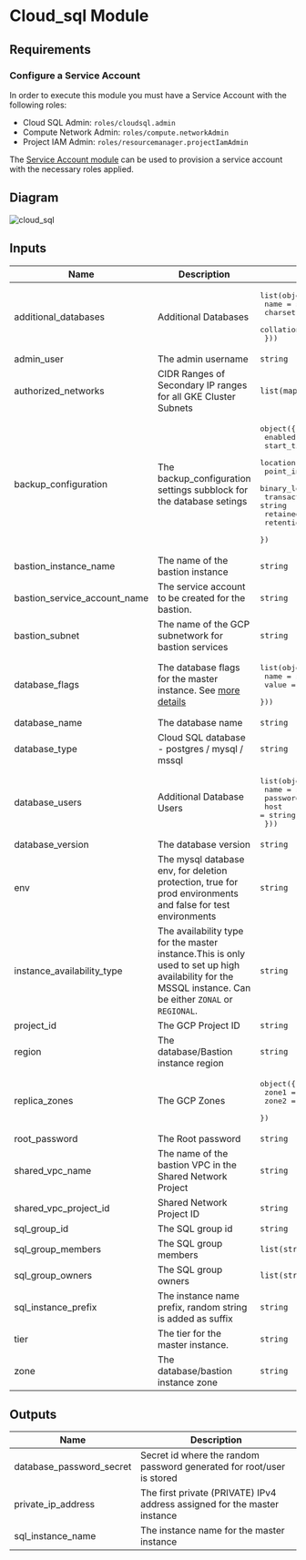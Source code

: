 # Cloud_sql Module

## Requirements

### Configure a Service Account

In order to execute this module you must have a Service Account with the following roles:

- Cloud SQL Admin: `roles/cloudsql.admin`
- Compute Network Admin: `roles/compute.networkAdmin`
- Project IAM Admin: `roles/resourcemanager.projectIamAdmin`

The [Service Account module](../service_account) can be used to provision a service account with the necessary roles applied.

## Diagram

![cloud_sql](https://user-images.githubusercontent.com/89442747/149133961-683d5ad8-5cea-47d2-9ef7-5c9b4a0efed9.png)

<!-- BEGINNING OF PRE-COMMIT-TERRAFORM DOCS HOOK -->
## Inputs

| Name | Description | Type | Default | Required |
|------|-------------|------|---------|:--------:|
| additional\_databases | Additional Databases | <pre>list(object({<br>    name      = string<br>    charset   = string<br>    collation = string<br>  }))</pre> | `[]` | no |
| admin\_user | The admin username | `string` | `"admin"` | no |
| authorized\_networks | CIDR Ranges of Secondary IP ranges for all GKE Cluster Subnets | `list(map(string))` | n/a | yes |
| backup\_configuration | The backup\_configuration settings subblock for the database setings | <pre>object({<br>    enabled                        = bool<br>    start_time                     = string<br>    location                       = string<br>    point_in_time_recovery_enabled = bool<br>    binary_log_enabled             = bool<br>    transaction_log_retention_days = string<br>    retained_backups               = number<br>    retention_unit                 = string<br>  })</pre> | <pre>{<br>  "binary_log_enabled": true,<br>  "enabled": true,<br>  "location": null,<br>  "point_in_time_recovery_enabled": false,<br>  "retained_backups": null,<br>  "retention_unit": null,<br>  "start_time": "20:55",<br>  "transaction_log_retention_days": null<br>}</pre> | no |
| bastion\_instance\_name | The name of the bastion instance | `string` | n/a | yes |
| bastion\_service\_account\_name | The service account to be created for the bastion. | `string` | n/a | yes |
| bastion\_subnet | The name of the GCP subnetwork for bastion services | `string` | n/a | yes |
| database\_flags | The database flags for the master instance. See [more details](https://cloud.google.com/sql/docs/sqlserver/flags) | <pre>list(object({<br>    name  = string<br>    value = string<br>  }))</pre> | `[]` | no |
| database\_name | The database name | `string` | n/a | yes |
| database\_type | Cloud SQL database - postgres / mysql / mssql | `string` | n/a | yes |
| database\_users | Additional Database Users | <pre>list(object({<br>    name     = string<br>    password = string<br>    host     = string<br>  }))</pre> | `[]` | no |
| database\_version | The database version | `string` | n/a | yes |
| env | The mysql database env, for deletion protection, true for prod environments and false for test environments | `string` | `"prod"` | no |
| instance\_availability\_type | The availability type for the master instance.This is only used to set up high availability for the MSSQL instance. Can be either `ZONAL` or `REGIONAL`. | `string` | n/a | yes |
| project\_id | The GCP Project ID | `string` | n/a | yes |
| region | The database/Bastion instance region | `string` | n/a | yes |
| replica\_zones | The GCP Zones | <pre>object({<br>    zone1 = string<br>    zone2 = string<br>  })</pre> | n/a | yes |
| root\_password | The Root password | `string` | `""` | no |
| shared\_vpc\_name | The name of the bastion VPC in the Shared Network Project | `string` | n/a | yes |
| shared\_vpc\_project\_id | Shared Network Project ID | `string` | n/a | yes |
| sql\_group\_id | The SQL group id | `string` | n/a | yes |
| sql\_group\_members | The SQL group members | `list(string)` | `[]` | no |
| sql\_group\_owners | The SQL group owners | `list(string)` | `[]` | no |
| sql\_instance\_prefix | The instance name prefix, random string is added as suffix | `string` | n/a | yes |
| tier | The tier for the master instance. | `string` | `"db-custom-2-13312"` | no |
| zone | The database/bastion instance zone | `string` | n/a | yes |

## Outputs

| Name | Description |
|------|-------------|
| database\_password\_secret | Secret id where the random password generated for root/user is stored |
| private\_ip\_address | The first private (PRIVATE) IPv4 address assigned for the master instance |
| sql\_instance\_name | The instance name for the master instance |

<!-- END OF PRE-COMMIT-TERRAFORM DOCS HOOK -->
